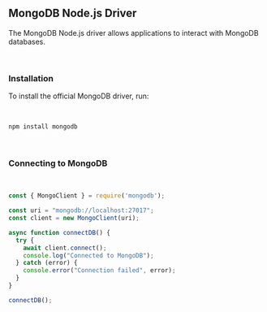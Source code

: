 ## MongoDB Node.js Driver
The MongoDB Node.js driver allows applications to interact with MongoDB databases.

&nbsp;

### Installation
To install the official MongoDB driver, run:

&nbsp;

```sh
npm install mongodb
```

&nbsp;
### Connecting to MongoDB
&nbsp;

```javascript
const { MongoClient } = require('mongodb');

const uri = "mongodb://localhost:27017";
const client = new MongoClient(uri);

async function connectDB() {
  try {
    await client.connect();
    console.log("Connected to MongoDB");
  } catch (error) {
    console.error("Connection failed", error);
  }
}

connectDB();
```
